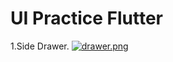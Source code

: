 # UI Practice Flutter

1.Side Drawer.
[![drawer.png](https://i.postimg.cc/6px8YtSB/drawer.png)](https://postimg.cc/xcgjdDnZ)

